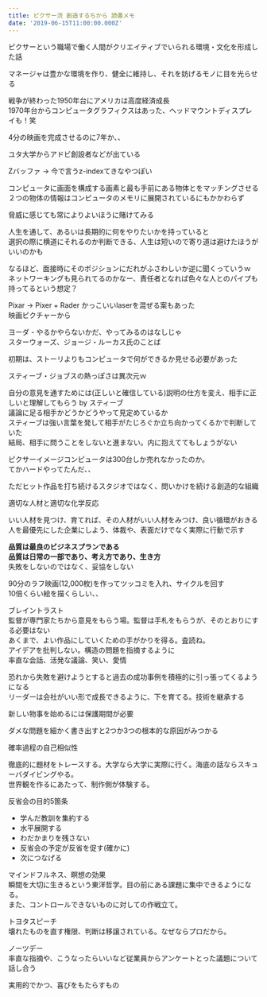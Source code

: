 ```yaml
---
title: ピクサー流 創造するちから 読書メモ
date: '2019-06-15T11:00:00.000Z'
---
```



ピクサーという職場で働く人間がクリエイティブでいられる環境・文化を形成した話  

マネージャは豊かな環境を作り、健全に維持し、それを妨げるモノに目を光らせる  

戦争が終わった1950年台にアメリカは高度経済成長  
1970年台からコンピュータグラフィクスはあった、ヘッドマウントディスプレイも！笑  

4分の映画を完成させるのに7年か、、  

ユタ大学からアドビ創設者などが出ている  

Zバッファ -> 今で言うz-indexてきなやつぽい  

コンピュータに画面を構成する画素と最も手前にある物体とをマッチングさせる  
２つの物体の情報はコンピュータのメモリに展開されているにもかかわらず  

脅威に感じても常によりよいほうに賭けてみる  

人生を通して、あるいは長期的に何をやりたいかを持っていると  
選択の際に横道にそれるのか判断できる、人生は短いので寄り道は避けたほうがいいのかも  

なるほど、面接時にそのポジションにだれがふさわしいか逆に聞くっていうｗ  
ネットワーキングも見られてるのかなー、責任者となれば色々な人とのパイプも持ってるという想定？  

Pixar -> Pixer + Rader かっこいいlaserを混ぜる案もあった  
映画ピクチャーから  

ヨーダ - やるかやらないかだ、やってみるのはなしじゃ  
スターウォーズ、ジョージ・ルーカス氏のことば  

初期は、ストーリよりもコンピュータで何ができるか見せる必要があった  

スティーブ・ジョブスの熱っぽさは異次元ｗ  

自分の意見を通すためには(正しいと確信している)説明の仕方を変え、相手に正しいと理解してもらう by スティーブ  
議論に足る相手かどうかどうやって見定めているか  
スティーブは強い言葉を発して相手がたじろぐか立ち向かってくるかで判断していた  
結局、相手に問うことをしないと進まない。内に抱えててもしょうがない  

ピクサーイメージコンピュータは300台しか売れなかったのか。  
てかハードやってたんだ、、  

ただヒット作品を打ち続けるスタジオではなく、問いかけを続ける創造的な組織  

適切な人材と適切な化学反応  

いい人材を見つけ、育てれば、その人材がいい人材をみつけ、良い循環がおきる  
人を最優先にした企業にしよう、体裁や、表面だけでなく実際に行動で示す  

**品質は最良のビジネスプランである**  
**品質は日常の一部であり、考え方であり、生き方**  
失敗をしないのではなく、妥協をしない  

90分のラフ映画(12,000枚)を作ってツッコミを入れ、サイクルを回す  
10倍くらい絵を描くらしい、、  

ブレイントラスト  
監督が専門家たちから意見をもらう場。監督は手札をもらうが、そのとおりにする必要はない  
あくまで、よい作品にしていくための手がかりを得る。査読ね。  
アイデアを批判しない。構造の問題を指摘するように  
率直な会話、活発な議論、笑い、愛情  

恐れから失敗を避けようとすると過去の成功事例を積極的に引っ張ってくるようになる  
リーダーは会社がいい形で成長できるように、下を育てる。技術を継承する  

新しい物事を始めるには保護期間が必要  

ダメな問題を細かく書き出すと2つか3つの根本的な原因がみつかる  

確率過程の自己相似性  

徹底的に題材をトレースする。大学なら大学に実際に行く。海底の話ならスキューバダイビングやる。  
世界観を作るにあたって、制作側が体験する。  

反省会の目的5箇条  
- 学んだ教訓を集約する
- 水平展開する
- わだかまりを残さない
- 反省会の予定が反省を促す(確かに)
- 次につなげる

マインドフルネス、瞑想の効果  
瞬間を大切に生きるという東洋哲学。目の前にある課題に集中できるようになる。  
また、コントロールできないものに対しての作戦立て。  

トヨタスピーチ  
壊れたものを直す権限、判断は移譲されている。なぜならプロだから。  

ノーツデー  
率直な指摘や、こうなったらいいなど従業員からアンケートとった議題について話し合う  

実用的でかつ、喜びをもたらすもの  
